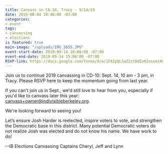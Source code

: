 ```yaml
---
title: Canvass in CA-10, Tracy - 9/14/19
date: 2019-08-04 18:40:00 -07:00
categories:
- event
tags:
- canvassing
- elections
is featured: true
main-image: "/uploads/IMG_3655.JPG"
event-start-date: 2019-09-14 10:00:00 -07:00
event-end-date: 2019-09-14 15:00:00 -07:00
RSVP-link: https://docs.google.com/forms/d/e/1FAIpQLSeZ2ztDdZx02oxeetAQGAhG02DFZJFXVDy5YHEOby2tXYOBAQ/viewform
---
```


Join us to continue 2019 canvassing in CD-10: Sept. 14, 10 am - 3 pm, in Tracy.  Please RSVP here to keep the momentum going from last year. 

If you can't join us in Sept., we'd still love to hear from you, especially if you'd like to canvass later this year: canvass+owner@indivisibleberkeley.org.  

We're looking forward to seeing you! 
 
Let’s ensure Josh Harder is reelected, inspire voters to vote, and strengthen the Democratic base in this district. Many potential Democratic voters do not realize Josh was elected and do not know his name. We have work to do! 

--IB Elections Canvassing Captains Cheryl, Jeff and Lynn